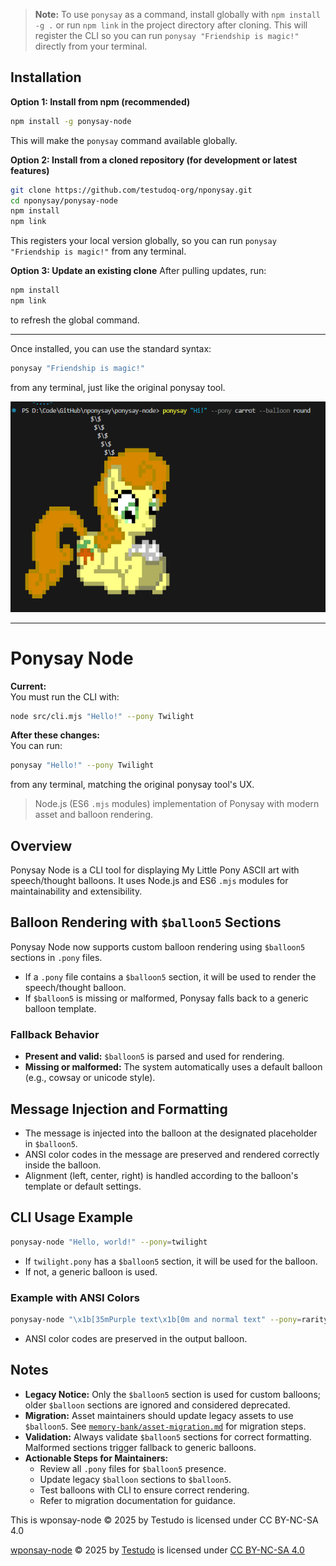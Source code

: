 > **Note:** To use `ponysay` as a command, install globally with `npm install -g .` or run `npm link` in the project directory after cloning. This will register the CLI so you can run `ponysay "Friendship is magic!"` directly from your terminal.
## Installation

**Option 1: Install from npm (recommended)**
```bash
npm install -g ponysay-node
```
This will make the `ponysay` command available globally.

**Option 2: Install from a cloned repository (for development or latest features)**
```bash
git clone https://github.com/testudoq-org/nponysay.git
cd nponysay/ponysay-node
npm install
npm link
```
This registers your local version globally, so you can run `ponysay "Friendship is magic!"` from any terminal.

**Option 3: Update an existing clone**
After pulling updates, run:
```bash
npm install
npm link
```
to refresh the global command.

---

Once installed, you can use the standard syntax:
```bash
ponysay "Friendship is magic!"
```
from any terminal, just like the original ponysay tool.

![alt text](image.png)


---



# Ponysay Node
**Current:**  
You must run the CLI with:  
```sh
node src/cli.mjs "Hello!" --pony Twilight
```

**After these changes:**  
You can run:  
```sh
ponysay "Hello!" --pony Twilight
```
from any terminal, matching the original ponysay tool's UX.

> Node.js (ES6 `.mjs` modules) implementation of Ponysay with modern asset and balloon rendering.

## Overview

Ponysay Node is a CLI tool for displaying My Little Pony ASCII art with speech/thought balloons. It uses Node.js and ES6 `.mjs` modules for maintainability and extensibility.

## Balloon Rendering with `$balloon5` Sections

Ponysay Node now supports custom balloon rendering using `$balloon5` sections in `.pony` files.

- If a `.pony` file contains a `$balloon5` section, it will be used to render the speech/thought balloon.
- If `$balloon5` is missing or malformed, Ponysay falls back to a generic balloon template.

### Fallback Behavior

- **Present and valid:** `$balloon5` is parsed and used for rendering.
- **Missing or malformed:** The system automatically uses a default balloon (e.g., cowsay or unicode style).

## Message Injection and Formatting

- The message is injected into the balloon at the designated placeholder in `$balloon5`.
- ANSI color codes in the message are preserved and rendered correctly inside the balloon.
- Alignment (left, center, right) is handled according to the balloon's template or default settings.

## CLI Usage Example

```sh
ponysay-node "Hello, world!" --pony=twilight
```

- If `twilight.pony` has a `$balloon5` section, it will be used for the balloon.
- If not, a generic balloon is used.

### Example with ANSI Colors

```sh
ponysay-node "\x1b[35mPurple text\x1b[0m and normal text" --pony=rarity
```

- ANSI color codes are preserved in the output balloon.

## Notes

- **Legacy Notice:** Only the `$balloon5` section is used for custom balloons; older `$balloon` sections are ignored and considered deprecated.
- **Migration:** Asset maintainers should update legacy assets to use `$balloon5`. See [`memory-bank/asset-migration.md`](ponysay-node/memory-bank/asset-migration.md) for migration steps.
- **Validation:** Always validate `$balloon5` sections for correct formatting. Malformed sections trigger fallback to generic balloons.
- **Actionable Steps for Maintainers:**
  - Review all `.pony` files for `$balloon5` presence.
  - Update legacy `$balloon` sections to `$balloon5`.
  - Test balloons with CLI to ensure correct rendering.
  - Refer to migration documentation for guidance.


This is wponsay-node © 2025 by Testudo is licensed under CC BY-NC-SA 4.0

<a href="https://github.com/testudoq-org/nponysay">wponsay-node</a> © 2025 by <a href="https://www.testudo.co.nz/">Testudo</a> is licensed under <a href="https://creativecommons.org/licenses/by-nc-sa/4.0/">CC BY-NC-SA 4.0</a><img src="https://mirrors.creativecommons.org/presskit/icons/cc.svg" alt="" style="max-width: 1em;max-height:1em;margin-left: .2em;"><img src="https://mirrors.creativecommons.org/presskit/icons/by.svg" alt="" style="max-width: 1em;max-height:1em;margin-left: .2em;"><img src="https://mirrors.creativecommons.org/presskit/icons/nc.svg" alt="" style="max-width: 1em;max-height:1em;margin-left: .2em;"><img src="https://mirrors.creativecommons.org/presskit/icons/sa.svg" alt="" style="max-width: 1em;max-height:1em;margin-left: .2em;">
